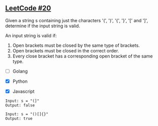 ## [LeetCode #20](https://leetcode.com/problems/valid-parentheses/)

Given a string s containing just the characters '(', ')', '{', '}', '[' and ']', determine if the input string is valid.

An input string is valid if:

1. Open brackets must be closed by the same type of brackets.
2. Open brackets must be closed in the correct order.
3. Every close bracket has a corresponding open bracket of the same type.


- [ ] Golang
- [x] Python
- [x] Javascript


```
Input: s = "(]"
Output: false

Input: s = "()[]{}"
Output: true
```